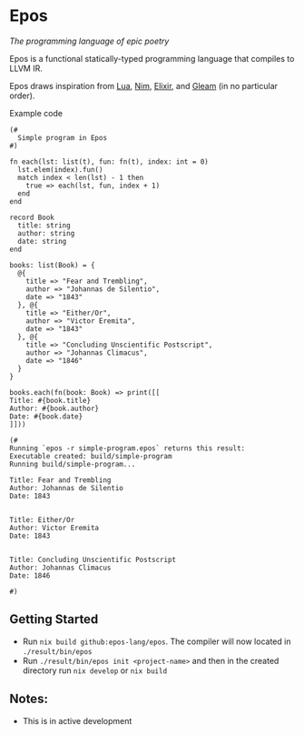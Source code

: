 # Epos
_The programming language of epic poetry_

Epos is a functional statically-typed programming language that compiles to LLVM IR.

Epos draws inspiration from [Lua](https://www.lua.org/), [Nim](https://nim-lang.org/), [Elixir](https://elixir-lang.org/), and [Gleam](https://gleam.run/) (in no particular order).

Example code
```epos
(#
  Simple program in Epos
#)

fn each(lst: list(t), fun: fn(t), index: int = 0)
  lst.elem(index).fun()
  match index < len(lst) - 1 then
    true => each(lst, fun, index + 1)
  end
end

record Book
  title: string
  author: string
  date: string
end

books: list(Book) = {
  @{
    title => "Fear and Trembling",
    author => "Johannas de Silentio",
    date => "1843"
  }, @{
    title => "Either/Or",
    author => "Victor Eremita",
    date => "1843"
  }, @{
    title => "Concluding Unscientific Postscript",
    author => "Johannas Climacus",
    date => "1846"
  }
}

books.each(fn(book: Book) => print([[
Title: #{book.title}
Author: #{book.author}
Date: #{book.date}
]]))

(#
Running `epos -r simple-program.epos` returns this result:
Executable created: build/simple-program
Running build/simple-program...

Title: Fear and Trembling
Author: Johannas de Silentio
Date: 1843


Title: Either/Or
Author: Victor Eremita
Date: 1843


Title: Concluding Unscientific Postscript
Author: Johannas Climacus
Date: 1846

#)
```

## Getting Started
- Run `nix build github:epos-lang/epos`. The compiler will now located in `./result/bin/epos`
- Run `./result/bin/epos init <project-name>` and then in the created directory run `nix develop` or `nix build`

## Notes:
- This is in active development
